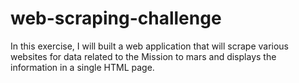 # web-scraping-challenge
In this exercise, I will built a web application that will scrape various websites for data related to the Mission to mars and displays the information in a single HTML page.
